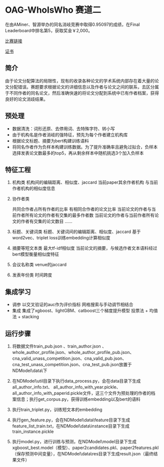 ﻿# OAG-WhoIsWho 赛道二 




在由AMiner、智源举办的同名消岐竞赛中取得0.95097的成绩，在Final Leaderboard中排名第5，获取奖金￥2,000。

[比赛链接][1]

[证书][2]




## 简介 ##
由于论文分配算法的局限性，现有的收录各种论文的学术系统内部存在着大量的论文分配错误。赛题要求根据论文的详细信息以及作者与论文之间的联系，去区分属于不同作者的同名论文，然后准确快速的将论文分配到系统中已有作者档案，获得良好的论文消歧结果。



## 预处理 ##

 - 数据清洗：词形还原、去停用词、去特殊字符、转小写
 - 由于机构名是作者消岐的强特征，预先为每个作者建立机构库
 - 根据论文标题、摘要为bert构建训练语料
 - 将同名作者作为负样本构建训练数据。为了提升准确率且避免过拟合，负样本选择发表论文数最多的top5，再从剩余样本中随机挑选3个加入负样本



## 特征工程 ##

 1. 机构类
    机构间的编辑距离、相似度、jaccard
    当前paper其余作者机构 与当前作者机构的相似度信息

 2. 协作者类
    
    共同合作者占所有作者的比率
    有相同合作者的论文比率
    当前论文的作者与当前作者所有论文的作者有交集的最多作者数
    当前论文的作者与当前作者所有论文的作者有交集的论文数目
    ......

 3. 标题、关键词类
 标题、关键词间的编辑距离、相似度、jaccard
基于word2vec、triplet loss训练embedding计算相似度

    
  

 4. 摘要等短文本类
    最大tf-idf相似度
    当前论文的摘要，与候选作者文本语料经过bert模型衡量相似度特征

 5. 会议名称类
    venue的jaccard
 6. 发表年份类
 时间跨度



## 集成学习 ##

 - 调参
   以交叉验证的auc作为评价指标
   网格搜索与手动调节相结合
 - 集成
   集成了xgboost、lightGBM、catboost三个梯度提升模型
   投票法 + 均值法 + stacking



## 运行步骤 ##
1. 将数据文件train_pub.json 、train_author.json 、whole_author_profile.json、whole_author_profile_pub.json、cna_valid_unass_competition.json、cna_valid_pub.json、cna_test_unass_competition.json、cna_test_pub.json放置于NDModel\data\下

2. 在NDModel\util目录下执行data_process.py，会在data目录下生成 all_author_info.txt、  all_author_info_with_year.pickle、 all_author_info_with_paperid.pickle文件，这三个文件为预处理的作者的档案信息；执行get_corpus.py，获得训练embedding以及bert的语料

3. 执行train_triplet.py，训练短文本的embedding

4. 执行gen_feature.py，会在NDModel\data\feature目录下生成feature_list_train.txt，在NDModel\data\instance目录下生成train_instance.pickle
5. 执行model.py，进行训练与预测，在NDModel\model目录下生成xgboost_best.model（模型）、paper2candidates.pkl、paper2features.pkl（保存预测中间变量），在NDModel\data\res目录下生成result.json（最终结果文件）

    

    
   





 


  [1]: https://www.biendata.com/competition/aminer2019_2/
  [2]: https://drive.google.com/open?id=1SY3f6JXr-xZw_LknfwfyD5NTOA_hLsga
